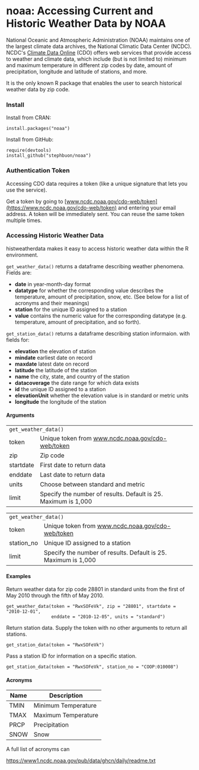 # noaa: Accessing Current and Historic Weather Data by NOAA

National Oceanic and Atmospheric Administration (NOAA) maintains one of the largest climate data archives, the National Climatic Data Center (NCDC). NCDC's [Climate Data Online](https://www.ncdc.noaa.gov/cdo-web/webservices/v2#stations) (CDO) offers web services that provide access to weather and climate data, which include (but is not limited to) minimum and maximum temperature in different zip codes by date, amount of precipitation, longitude and latitude of stations, and more. 

It is the only known R package that enables the user to search historical weather data by zip code. 


### Install

Install from CRAN:

```
install.packages("noaa")
```

Install from GitHub:

```
require(devtools)
install_github("stephbuon/noaa")
```

### Authentication Token

Accessing CDO data requires a token (like a unique signature that lets you use the service).

Get a token by going to [www.ncdc.noaa.gov/cdo-web/token](https://www.ncdc.noaa.gov/cdo-web/token) and entering your email address. A token will be immediately sent. You can reuse the same token multiple times. 

### Accessing Historic Weather Data

histweatherdata makes it easy to access historic weather data within the R environment. 

`get_weather_data()` returns a dataframe describing weather phenomena. Fields are: 
- **date** in year-month-day format
- **datatype** for whether the corresponding value describes the temperature, amount of precipitation, snow, etc. (See below for a list of acronyms and their meanings)
- **station** for the unique ID assigned to a station
- **value** contains the numeric value for the corresponding datatype (e.g. temperature, amount of precipitation, and so forth).

`get_station_data()` returns a dataframe describing station informaion. with fields for:
- **elevation** the elevation of station
- **mindate** earliest date on record
- **maxdate** latest date on record
- **latitude** the latitude of the station
- **name** the city, state, and country of the station
- **datacoverage** the date range for which data exists
- **id** the unique ID assigned to a station
- **elevationUnit** whether the elevation value is in standard or metric units
- **longitude** the longitude of the station

#### Arguments

<table>
  <tr>
    <td colspan="2"><code>get_weather_data()</code></td>
  </tr>
  <tr>
    <td>token</td>
    <td>Unique token from <a href="https://www.ncdc.noaa.gov/cdo-web/token">www.ncdc.noaa.gov/cdo-web/token</a></td>
  </tr>
  <tr>
    <td>zip</td>
    <td>Zip code</td>
  </tr>
  <tr>
    <td>startdate</td>
    <td>First date to return data</td>
  </tr>
  <tr>
    <td>enddate</td>
    <td>Last date to return data</td>
  </tr>
  <tr>
    <td>units</td>
    <td>Choose between standard and metric</td>
  </tr>
  <tr>
    <td>limit</td>
    <td>Specify the number of results. Default is 25. Maximum is 1,000</td>
  </tr>
</table>

<table>
  <tr>
    <td colspan="2"><code>get_weather_data()</code></td>
  </tr>
  <tr>
    <td>token</td>
    <td>Unique token from <a href="https://www.ncdc.noaa.gov/cdo-web/token">www.ncdc.noaa.gov/cdo-web/token</a></td>
  </tr>
  <tr>
    <td>station_no</td>
    <td>Unique ID assigned to a station</td>
  </tr>
  <tr>
    <td>limit</td>
    <td>Specify the number of results. Default is 25. Maximum is 1,000</td>
  </tr>
</table>

#### Examples

Return weather data for zip code 28801 in standard units from the first of May 2010 through the fifth of May 2010. 

```
get_weather_data(token = "RwxSOFeVk", zip = "28801", startdate = "2010-12-01",
                 enddate = "2010-12-05", units = "standard")
```

Return station data. Supply the token with no other arguments to return all stations.

```
get_station_data(token = "RwxSOFeVk")
```

Pass a station ID for information on a specific station.

```
get_station_data(token = "RwxSOFeVk", station_no = "COOP:010008")
```

#### Acronyms 

| Name | Description |
|----|----|
| TMIN | Minimum Temperature |
| TMAX | Maximum Temperature |
| PRCP | Precipitation |
| SNOW | Snow |

A full list of acronyms can 

https://www1.ncdc.noaa.gov/pub/data/ghcn/daily/readme.txt

